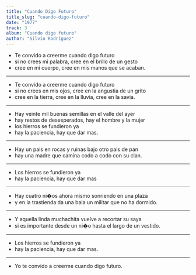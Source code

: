 ```yaml
---
title: "Cuando Digo Futuro"
title_slug: "cuando-digo-futuro"
date: "1977"
track: 3
album: "Cuando digo futuro"
author: "Silvio Rodríguez"
---
```


- Te convido a creerme cuando digo futuro
- si no crees mi palabra, cree en el brillo de un gesto
- cree en mi cuerpo, cree en mis manos que se acaban.

---

- Te convido a creerme cuando digo futuro
- si no crees en mis ojos, cree en la angustia de un grito
- cree en la tierra, cree en la lluvia, cree en la savia.

---

- Hay veinte mil buenas semillas en el valle del ayer
- hay restos de desesperados, hay el hombre y la mujer
- los hierros se fundieron ya
- hay la paciencia, hay que dar mas.

---

- Hay un pais en rocas y ruinas bajo otro pais de pan
- hay una madre que camina codo a codo con su clan.

---

- Los hierros se fundieron ya
- hay la paciencia, hay que dar mas

---

- Hay cuatro ni�os ahora mismo sonriendo en una plaza
- y en la trastienda da una bala un militar que no ha dormido.

---

- Y aquella linda muchachita vuelve a recortar su saya
- si es importante desde un ni�o hasta el largo de un vestido.

---

- Los hierros se fundieron ya
- hay la paciencia, hay que dar mas.

---

- Yo te convido a creerme cuando digo futuro.

